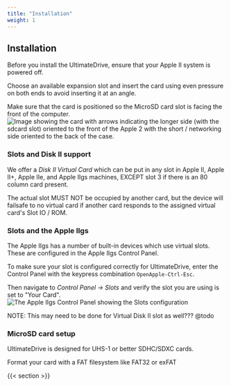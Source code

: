 ```yaml
---
title: "Installation"
weight: 1
---
```

## Installation

Before you install the UltimateDrive, ensure that your Apple II system is powered off. 

Choose an available expansion slot and insert the card using even pressure on both ends to avoid inserting it at an angle. 

Make sure that the card is positioned so the MicroSD card slot is facing the front of the computer.
![Image showing the card with arrows indicating the longer side (with the sdcard slot) oriented to the front of the Apple 2 with the short / networking side oriented to the back of the case.](/udrive-docs//img/cardinstall00.png)

### Slots and Disk II support

We offer a _Disk II Virtual Card_ which can be put in any slot in Apple II, Apple II+, Apple IIe, and Apple IIgs machines, EXCEPT slot 3 if there is an 80 column card present. 

The actual slot MUST NOT be occupied by another card, but the device will failsafe to no virtual card if another card responds to the assigned virtual card's Slot IO / ROM.

### Slots and the Apple IIgs

The Apple IIgs has a number of built-in devices which use virtual slots.  These are configured in the Apple IIgs Control Panel.

To make sure your slot is configured correctly for UltimateDrive, enter the Control Panel with the keypress combination `OpenApple-Ctrl-Esc`.  

Then navigate to _Control Panel -> Slots_ and verify the slot you are using is set to "Your Card". 
![The Apple IIgs Control Panel showing the Slots configuration](/udrive-docs//img/iigs-control-panel-slots.png)

NOTE: This may need to be done for Virtual Disk II slot as well??? @todo

### MicroSD card setup
UltimateDrive is designed for UHS-1 or better SDHC/SDXC cards.

Format your card with a FAT filesystem like FAT32 or exFAT



{{< section  >}}